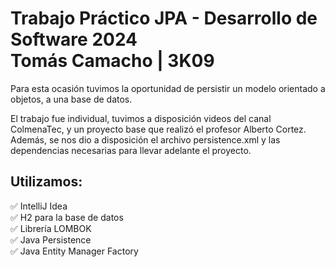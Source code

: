 # Trabajo Práctico JPA - Desarrollo de Software 2024 <br/> Tomás Camacho | 3K09

Para esta ocasión tuvimos la oportunidad de persistir un modelo orientado a objetos, a una base de datos. <br/>

El trabajo fue individual, tuvimos a disposición videos del canal ColmenaTec, y un proyecto base que realizó el profesor Alberto Cortez. Además, se nos dio a disposición el archivo persistence.xml y las dependencias necesarias para llevar adelante el proyecto.

## Utilizamos:

✅ IntelliJ Idea <br/>
✅ H2 para la base de datos <br/>
✅ Librería LOMBOK <br/>
✅ Java Persistence <br/>
✅ Java Entity Manager Factory
